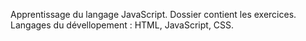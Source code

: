Apprentissage du langage JavaScript. Dossier contient les exercices.
 Langages du dévellopement : HTML, JavaScript, CSS.
